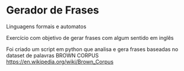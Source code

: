 # Gerador de Frases
 Linguagens formais e automatos


Exercício com objetivo de gerar frases com algum sentido em inglês

Foi criado um script em python que analisa e gera frases baseadas no dataset de palavras BROWN CORPUS https://en.wikipedia.org/wiki/Brown_Corpus